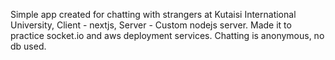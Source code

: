 Simple app created for chatting with strangers at Kutaisi International University, Client - nextjs, Server - Custom nodejs server. Made it to practice socket.io and aws deployment services. Chatting is anonymous, no db used.
